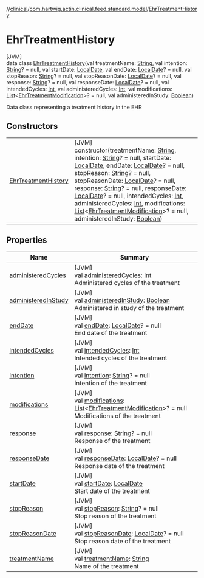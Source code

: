 //[clinical](../../../index.md)/[com.hartwig.actin.clinical.feed.standard.model](../index.md)/[EhrTreatmentHistory](index.md)

# EhrTreatmentHistory

[JVM]\
data class [EhrTreatmentHistory](index.md)(val treatmentName: [String](https://kotlinlang.org/api/latest/jvm/stdlib/kotlin/-string/index.html), val intention: [String](https://kotlinlang.org/api/latest/jvm/stdlib/kotlin/-string/index.html)? = null, val startDate: [LocalDate](https://docs.oracle.com/javase/8/docs/api/java/time/LocalDate.html), val endDate: [LocalDate](https://docs.oracle.com/javase/8/docs/api/java/time/LocalDate.html)? = null, val stopReason: [String](https://kotlinlang.org/api/latest/jvm/stdlib/kotlin/-string/index.html)? = null, val stopReasonDate: [LocalDate](https://docs.oracle.com/javase/8/docs/api/java/time/LocalDate.html)? = null, val response: [String](https://kotlinlang.org/api/latest/jvm/stdlib/kotlin/-string/index.html)? = null, val responseDate: [LocalDate](https://docs.oracle.com/javase/8/docs/api/java/time/LocalDate.html)? = null, val intendedCycles: [Int](https://kotlinlang.org/api/latest/jvm/stdlib/kotlin/-int/index.html), val administeredCycles: [Int](https://kotlinlang.org/api/latest/jvm/stdlib/kotlin/-int/index.html), val modifications: [List](https://kotlinlang.org/api/latest/jvm/stdlib/kotlin.collections/-list/index.html)&lt;[EhrTreatmentModification](../-ehr-treatment-modification/index.md)&gt;? = null, val administeredInStudy: [Boolean](https://kotlinlang.org/api/latest/jvm/stdlib/kotlin/-boolean/index.html))

Data class representing a treatment history in the EHR

## Constructors

| | |
|---|---|
| [EhrTreatmentHistory](-ehr-treatment-history.md) | [JVM]<br>constructor(treatmentName: [String](https://kotlinlang.org/api/latest/jvm/stdlib/kotlin/-string/index.html), intention: [String](https://kotlinlang.org/api/latest/jvm/stdlib/kotlin/-string/index.html)? = null, startDate: [LocalDate](https://docs.oracle.com/javase/8/docs/api/java/time/LocalDate.html), endDate: [LocalDate](https://docs.oracle.com/javase/8/docs/api/java/time/LocalDate.html)? = null, stopReason: [String](https://kotlinlang.org/api/latest/jvm/stdlib/kotlin/-string/index.html)? = null, stopReasonDate: [LocalDate](https://docs.oracle.com/javase/8/docs/api/java/time/LocalDate.html)? = null, response: [String](https://kotlinlang.org/api/latest/jvm/stdlib/kotlin/-string/index.html)? = null, responseDate: [LocalDate](https://docs.oracle.com/javase/8/docs/api/java/time/LocalDate.html)? = null, intendedCycles: [Int](https://kotlinlang.org/api/latest/jvm/stdlib/kotlin/-int/index.html), administeredCycles: [Int](https://kotlinlang.org/api/latest/jvm/stdlib/kotlin/-int/index.html), modifications: [List](https://kotlinlang.org/api/latest/jvm/stdlib/kotlin.collections/-list/index.html)&lt;[EhrTreatmentModification](../-ehr-treatment-modification/index.md)&gt;? = null, administeredInStudy: [Boolean](https://kotlinlang.org/api/latest/jvm/stdlib/kotlin/-boolean/index.html)) |

## Properties

| Name | Summary |
|---|---|
| [administeredCycles](administered-cycles.md) | [JVM]<br>val [administeredCycles](administered-cycles.md): [Int](https://kotlinlang.org/api/latest/jvm/stdlib/kotlin/-int/index.html)<br>Administered cycles of the treatment |
| [administeredInStudy](administered-in-study.md) | [JVM]<br>val [administeredInStudy](administered-in-study.md): [Boolean](https://kotlinlang.org/api/latest/jvm/stdlib/kotlin/-boolean/index.html)<br>Administered in study of the treatment |
| [endDate](end-date.md) | [JVM]<br>val [endDate](end-date.md): [LocalDate](https://docs.oracle.com/javase/8/docs/api/java/time/LocalDate.html)? = null<br>End date of the treatment |
| [intendedCycles](intended-cycles.md) | [JVM]<br>val [intendedCycles](intended-cycles.md): [Int](https://kotlinlang.org/api/latest/jvm/stdlib/kotlin/-int/index.html)<br>Intended cycles of the treatment |
| [intention](intention.md) | [JVM]<br>val [intention](intention.md): [String](https://kotlinlang.org/api/latest/jvm/stdlib/kotlin/-string/index.html)? = null<br>Intention of the treatment |
| [modifications](modifications.md) | [JVM]<br>val [modifications](modifications.md): [List](https://kotlinlang.org/api/latest/jvm/stdlib/kotlin.collections/-list/index.html)&lt;[EhrTreatmentModification](../-ehr-treatment-modification/index.md)&gt;? = null<br>Modifications of the treatment |
| [response](response.md) | [JVM]<br>val [response](response.md): [String](https://kotlinlang.org/api/latest/jvm/stdlib/kotlin/-string/index.html)? = null<br>Response of the treatment |
| [responseDate](response-date.md) | [JVM]<br>val [responseDate](response-date.md): [LocalDate](https://docs.oracle.com/javase/8/docs/api/java/time/LocalDate.html)? = null<br>Response date of the treatment |
| [startDate](start-date.md) | [JVM]<br>val [startDate](start-date.md): [LocalDate](https://docs.oracle.com/javase/8/docs/api/java/time/LocalDate.html)<br>Start date of the treatment |
| [stopReason](stop-reason.md) | [JVM]<br>val [stopReason](stop-reason.md): [String](https://kotlinlang.org/api/latest/jvm/stdlib/kotlin/-string/index.html)? = null<br>Stop reason of the treatment |
| [stopReasonDate](stop-reason-date.md) | [JVM]<br>val [stopReasonDate](stop-reason-date.md): [LocalDate](https://docs.oracle.com/javase/8/docs/api/java/time/LocalDate.html)? = null<br>Stop reason date of the treatment |
| [treatmentName](treatment-name.md) | [JVM]<br>val [treatmentName](treatment-name.md): [String](https://kotlinlang.org/api/latest/jvm/stdlib/kotlin/-string/index.html)<br>Name of the treatment |
